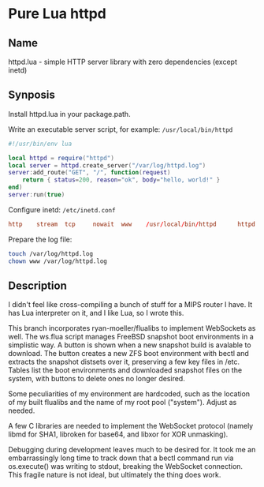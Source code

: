 # Pure Lua httpd

## Name

httpd.lua - simple HTTP server library with zero dependencies (except inetd)

## Synposis

Install httpd.lua in your package.path.

Write an executable server script, for example:
`/usr/local/bin/httpd`
```lua
#!/usr/bin/env lua

local httpd = require("httpd")
local server = httpd.create_server("/var/log/httpd.log")
server:add_route("GET", "/", function(request)
    return { status=200, reason="ok", body="hello, world!" }
end)
server:run(true)
```

Configure inetd:
`/etc/inetd.conf`
```conf
http    stream  tcp     nowait  www    /usr/local/bin/httpd      httpd
```

Prepare the log file:
```sh
touch /var/log/httpd.log
chown www /var/log/httpd.log
```

## Description

I didn't feel like cross-compiling a bunch of stuff for a MIPS router I
have.  It has Lua interpreter on it, and I like Lua, so I wrote this.

This branch incorporates ryan-moeller/flualibs to implement WebSockets
as well.  The ws.flua script manages FreeBSD snapshot boot environments
in a simplistic way.  A button is shown when a new snapshot build is
avalable to download.  The button creates a new ZFS boot environment
with bectl and extracts the snapshot distsets over it, preserving a few
key files in /etc.  Tables list the boot environments and downloaded
snapshot files on the system, with buttons to delete ones no longer
desired.

Some peculiarities of my environment are hardcoded, such as the location
of my built flualibs and the name of my root pool ("system").  Adjust as
needed.

A few C libraries are needed to implement the WebSocket protocol (namely
libmd for SHA1, libroken for base64, and libxor for XOR unmasking).

Debugging during development leaves much to be desired for.  It took me
an embarrassingly long time to track down that a bectl command run via
os.execute() was writing to stdout, breaking the WebSocket connection.
This fragile nature is not ideal, but ultimately the thing does work.
